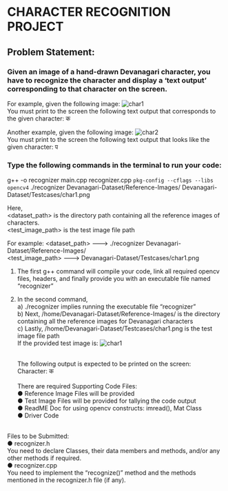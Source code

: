 # CHARACTER RECOGNITION PROJECT 

## Problem Statement: 
### Given an image of a hand-drawn Devanagari character, you have to recognize the character and display a ‘text output’ corresponding to that character on the screen.  

For example, given the following image: 
![char1](https://github.com/user-attachments/assets/847b699c-1d04-40b1-be5e-b2653b953823)
<br>You must print to the screen the following text output that corresponds to the given character: क 

Another example, given the following image: 
![char2](https://github.com/user-attachments/assets/bef3166d-1b14-48fa-a4e1-a7b6b540b65e)
<br>You must print to the screen the following text output that looks like the given character: प 

### Type the following commands in the terminal to run your code: 
g++ -o recognizer main.cpp recognizer.cpp `pkg-config --cflags --libs opencv4` 
./recognizer Devanagari-Dataset/Reference-Images/ 
Devanagari-Dataset/Testcases/char1.png 

Here,  
<dataset_path> is the directory path containing all the reference images of characters. <br>
<test_image_path> is the test image file path 

For example: 
<dataset_path> ---> ./recognizer Devanagari-Dataset/Reference-Images/  <br>
<test_image_path> ---> Devanagari-Dataset/Testcases/char1.png 

1) The first g++ command will compile your code, link all required opencv files, headers, and finally provide you with an executable file named “recognizer” <br>
2) In the second command, <br>
  a) ./recognizer implies running the executable file “recognizer” <br>
  b) Next, /home/Devanagari-Dataset/Reference-Images/ is the directory containing all the reference images for Devanagari characters <br>
  c) Lastly, /home/Devanagari-Dataset/Testcases/char1.png is the test image file path <br>
      If the provided test image is:
     ![char1](https://github.com/user-attachments/assets/9602597d-07d4-4788-a20a-b4b3c02d4dca)

      <br>The following output is expected to be printed on the screen: <br>
      Character: क
   <br><br>
There are required Supporting Code Files: <br>
● Reference Image Files will be provided <br>
● Test Image Files will be provided for tallying the code output <br>
● ReadME Doc for using opencv constructs: imread(), Mat Class <br>
● Driver Code <br>
<br>
Files to be Submitted: <br>
    ● recognizer.h  <br>
      You need to declare Classes, their data members and methods, and/or any other methods if required. <br>
    ● recognizer.cpp  <br>
      You need to implement the “recognize()” method and the methods mentioned in the recognizer.h file (if any). 
